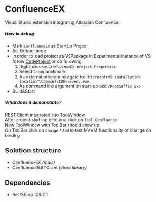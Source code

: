 # ConfluenceEX

Visual Studio extension integrating Atlassian Confluence.

##### How to debug
- Mark `ConfluenceEX` as StartUp Project  
- Set Debug mode  
- In order to load project as VSPackage in Experimental instance of VS follow [CodeProject](https://www.codeproject.com/Tips/832362/Resetting-the-Visual-Studio-Experimental-Instance) or do following:  
  1. Right-click on `ConfluenceEX project|Properties`
  2. Select `Debug` bookmark
  3. As external program navigate to: `"MicrosoftVS installation location"\Common7\IDE\devenv.exe`
  4. As command line argument on  start-up add `/RootSuffix Exp`
- Build&Start  

##### What does it demonstrate?
REST Client integrated into ToolWindow  
After project start-up goto and click on `Tool|Confluence`  
New ToolWindow with ToolBar should show up  
On ToolBar click on `Change` / `Add` to test MVVM functionality of change on binding  

## Solution structure
- ConfluenceEX *(main)*
- ConfluenceRESTClient *(class library)*

## Dependencies
- RestSharp 106.2.1

